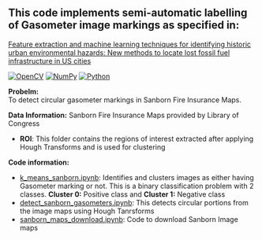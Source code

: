 

## This code implements semi-automatic labelling of Gasometer image markings as specified in:
[Feature extraction and machine learning techniques for identifying historic urban environmental hazards: New methods to locate lost fossil fuel infrastructure in US cities](https://journals.plos.org/plosone/article?id=10.1371/journal.pone.0255507)

[![OpenCV](https://img.shields.io/badge/opencv-%23white.svg?style=for-the-badge&logo=opencv&logoColor=white)](https://opencv.org/) [![NumPy](https://img.shields.io/badge/numpy-%23013243.svg?style=for-the-badge&logo=numpy&logoColor=white)](http://numpy.org) [![Python](https://img.shields.io/badge/python-3670A0?style=for-the-badge&logo=python&logoColor=ffdd54)](https://www.python.org/)  

**Probelm:**  
To detect circular gasometer markings in Sanborn Fire Insurance Maps.

**Data Information:**
Sanborn Fire Insurance Maps provided by Library of Congress  
- **ROI**: This folder contains the regions of interest extracted after applying Hough Transforms and is used for clustering

**Code information:**  
- [k_means_sanborn.ipynb](https://github.com/ashwin4ever/Computer-Vision/blob/main/Detecting_Circles/k_means_sanborn.ipynb): Identifies and clusters images as either having Gasometer marking or not. This is a binary classification problem with 2 classes. **Cluster 0:** Positive class and **Cluster 1:** Negative class 
- [detect_sanborn_gasometers.ipynb](https://github.com/ashwin4ever/Computer-Vision/blob/main/Detecting_Circles/detect_sanborn_gasometers.ipynb): This detects circular portions from the image maps using Hough Tanrsforms 
- [sanborn_maps_download.ipynb](https://github.com/ashwin4ever/Computer-Vision/blob/main/Detecting_Circles/sanborn_maps_download.ipynb): Code to download Sanborn Image maps

